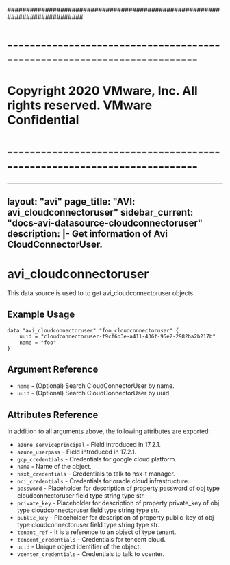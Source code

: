 ############################################################################
# ------------------------------------------------------------------------
# Copyright 2020 VMware, Inc.  All rights reserved. VMware Confidential
# ------------------------------------------------------------------------
###

---
layout: "avi"
page_title: "AVI: avi_cloudconnectoruser"
sidebar_current: "docs-avi-datasource-cloudconnectoruser"
description: |-
  Get information of Avi CloudConnectorUser.
---

# avi_cloudconnectoruser

This data source is used to to get avi_cloudconnectoruser objects.

## Example Usage

```hcl
data "avi_cloudconnectoruser" "foo_cloudconnectoruser" {
    uuid = "cloudconnectoruser-f9cf6b3e-a411-436f-95e2-2982ba2b217b"
    name = "foo"
}
```

## Argument Reference

* `name` - (Optional) Search CloudConnectorUser by name.
* `uuid` - (Optional) Search CloudConnectorUser by uuid.

## Attributes Reference

In addition to all arguments above, the following attributes are exported:

* `azure_serviceprincipal` - Field introduced in 17.2.1.
* `azure_userpass` - Field introduced in 17.2.1.
* `gcp_credentials` - Credentials for google cloud platform.
* `name` - Name of the object.
* `nsxt_credentials` - Credentials to talk to nsx-t manager.
* `oci_credentials` - Credentials for oracle cloud infrastructure.
* `password` - Placeholder for description of property password of obj type cloudconnectoruser field type string  type str.
* `private_key` - Placeholder for description of property private_key of obj type cloudconnectoruser field type string  type str.
* `public_key` - Placeholder for description of property public_key of obj type cloudconnectoruser field type string  type str.
* `tenant_ref` - It is a reference to an object of type tenant.
* `tencent_credentials` - Credentials for tencent cloud.
* `uuid` - Unique object identifier of the object.
* `vcenter_credentials` - Credentials to talk to vcenter.

